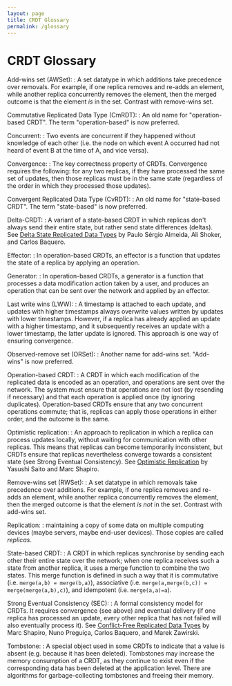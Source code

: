 ```yaml
---
layout: page
title: CRDT Glossary
permalink: /glossary
---
```


# CRDT Glossary

Add-wins set (AWSet):
: A set datatype in which additions take precedence over removals. For example,
  if one replica removes and re-adds an element, while another replica
  concurrently removes the element, then the merged outcome is that the element
  *is* in the set. Contrast with remove-wins set.

Commutative Replicated Data Type (CmRDT):
: An old name for "operation-based CRDT". The term "operation-based" is now preferred.

Concurrent:
: Two events are concurrent if they happened without knowledge of each other
  (i.e. the node on which event A occurred had not heard of event B at the time
  of A, and vice versa).

Convergence:
: The key correctness property of CRDTs. Convergence requires the following: for
  any two replicas, if they have processed the same set of updates, then those
  replicas must be in the same state (regardless of the order in which they
  processed those updates).

Convergent Replicated Data Type (CvRDT):
: An old name for "state-based CRDT". The term "state-based" is now preferred.

Delta-CRDT:
: A variant of a state-based CRDT in which replicas don't always send their
  entire state, but rather send state differences (deltas). See
  [Delta State Replicated Data Types](https://arxiv.org/abs/1603.01529) by
  Paulo Sérgio Almeida, Ali Shoker, and Carlos Baquero.

Effector:
: In operation-based CRDTs, an effector is a function that updates the state of
  a replica by applying an operation.

Generator:
: In operation-based CRDTs, a generator is a function that processes a data
  modification action taken by a user, and produces an operation that can be
  sent over the network and applied by an effector.

Last write wins (LWW):
: A timestamp is attached to each update, and updates with higher timestamps
  always overwrite values written by updates with lower timestamps. However, if
  a replica has already applied an update with a higher timestamp, and it
  subsequently receives an update with a lower timestamp, the latter update is
  ignored. This approach is one way of ensuring convergence.

Observed-remove set (ORSet):
: Another name for add-wins set. "Add-wins" is now preferred.

Operation-based CRDT:
: A CRDT in which each modification of the replicated data is encoded as an
  operation, and operations are sent over the network. The system must ensure
  that operations are not lost (by resending if necessary) and that each
  operation is applied once (by ignoring duplicates). Operation-based CRDTs
  ensure that any two concurrent operations commute; that is, replicas can apply
  those operations in either order, and the outcome is the same.

Optimistic replication:
: An approach to replication in which a replica can process updates locally,
  without waiting for communication with other replicas. This means that
  replicas can become temporarily inconsistent, but CRDTs ensure that replicas
  nevertheless converge towards a consistent state (see Strong Eventual
  Consistency). See
  [Optimistic Replication](https://pages.lip6.fr/Marc.Shapiro/papers/Optimistic_Replication_Computing_Surveys_2005-03_cameraready.pdf)
  by Yasushi Saito and Marc Shapiro.

Remove-wins set (RWSet):
: A set datatype in which removals take precedence over additions. For example,
  if one replica removes and re-adds an element, while another replica
  concurrently removes the element, then the merged outcome is that the element
  *is not* in the set. Contrast with add-wins set.

Replication:
: maintaining a copy of some data on multiple computing devices (maybe servers,
  maybe end-user devices). Those copies are called *replicas*.

State-based CRDT:
: A CRDT in which replicas synchronise by sending each other their entire state
  over the network; when one replica receives such a state from another replica,
  it uses a merge function to combine the two states. This merge function is
  defined in such a way that it is commutative (i.e. `merge(a,b) = merge(b,a)`),
  associative (i.e. `merge(a,merge(b,c)) = merge(merge(a,b),c)`), and idempotent
  (i.e. `merge(a,a)=a`).

Strong Eventual Consistency (SEC):
: A formal consistency model for CRDTs. It requires convergence (see above) and
  eventual delivery (if one replica has processed an update, every other replica
  that has not failed will also eventually process it). See
  [Conflict-Free Replicated Data Types](https://pages.lip6.fr/Marek.Zawirski/papers/RR-7687.pdf)
  by Marc Shapiro, Nuno Preguiça, Carlos Baquero, and Marek Zawirski.

Tombstone:
: A special object used in some CRDTs to indicate that a value is absent (e.g.
  because it has been deleted). Tombstones may increase the memory consumption
  of a CRDT, as they continue to exist even if the corresponding data has been
  deleted at the application level. There are algorithms for garbage-collecting
  tombstones and freeing their memory.

